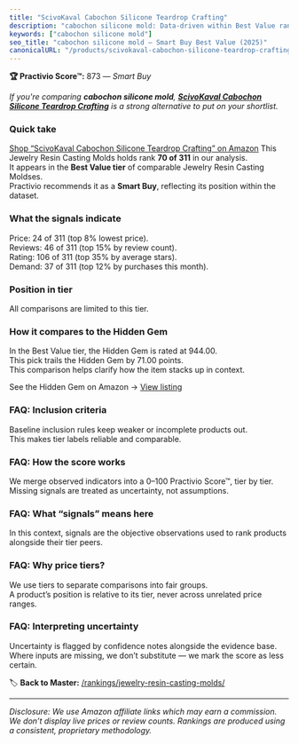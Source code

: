 ```yaml
---
title: "ScivoKaval Cabochon Silicone Teardrop Crafting"
description: "cabochon silicone mold: Data-driven within Best Value ranking using the Practivio Score™. Positioned by quality, value, demand, findability, momentum."
keywords: ["cabochon silicone mold"]
seo_title: "cabochon silicone mold — Smart Buy Best Value (2025)"
canonicalURL: "/products/scivokaval-cabochon-silicone-teardrop-crafting-B07G57CX7S/"
---
```


**🏆 Practivio Score™:** 873 — _Smart Buy_


*If you're comparing **cabochon silicone mold**, **[ScivoKaval Cabochon Silicone Teardrop Crafting](https://www.amazon.com/dp/B07G57CX7S?tag=practivio-20)** is a strong alternative to put on your shortlist.*
### Quick take
[Shop “ScivoKaval Cabochon Silicone Teardrop Crafting” on Amazon](https://www.amazon.com/dp/B07G57CX7S?tag=practivio-20)
This Jewelry Resin Casting Molds holds rank **70 of 311** in our analysis.  
It appears in the **Best Value tier** of comparable Jewelry Resin Casting Moldses.  
Practivio recommends it as a **Smart Buy**, reflecting its position within the dataset.

### What the signals indicate
Price: 24 of 311 (top 8% lowest price).  
Reviews: 46 of 311 (top 15% by review count).  
Rating: 106 of 311 (top 35% by average stars).  
Demand: 37 of 311 (top 12% by purchases this month).

### Position in tier
All comparisons are limited to this tier.

### How it compares to the Hidden Gem
In the Best Value tier, the Hidden Gem is rated at 944.00.  
This pick trails the Hidden Gem by 71.00 points.  
This comparison helps clarify how the item stacks up in context.  

See the Hidden Gem on Amazon → [View listing](https://www.amazon.com/dp/B0871WGZKP?tag=practivio-20)

### FAQ: Inclusion criteria
Baseline inclusion rules keep weaker or incomplete products out.  
This makes tier labels reliable and comparable.

### FAQ: How the score works
We merge observed indicators into a 0–100 Practivio Score™, tier by tier.  
Missing signals are treated as uncertainty, not assumptions.

### FAQ: What “signals” means here
In this context, signals are the objective observations used to rank products alongside their tier peers.

### FAQ: Why price tiers?
We use tiers to separate comparisons into fair groups.  
A product’s position is relative to its tier, never across unrelated price ranges.

### FAQ: Interpreting uncertainty
Uncertainty is flagged by confidence notes alongside the evidence base.  
Where inputs are missing, we don’t substitute — we mark the score as less certain.


🏷️ **Back to Master:** [/rankings/jewelry-resin-casting-molds/](/rankings/jewelry-resin-casting-molds/)

---
_Disclosure: We use Amazon affiliate links which may earn a commission. We don’t display live prices or review counts. Rankings are produced using a consistent, proprietary methodology._
